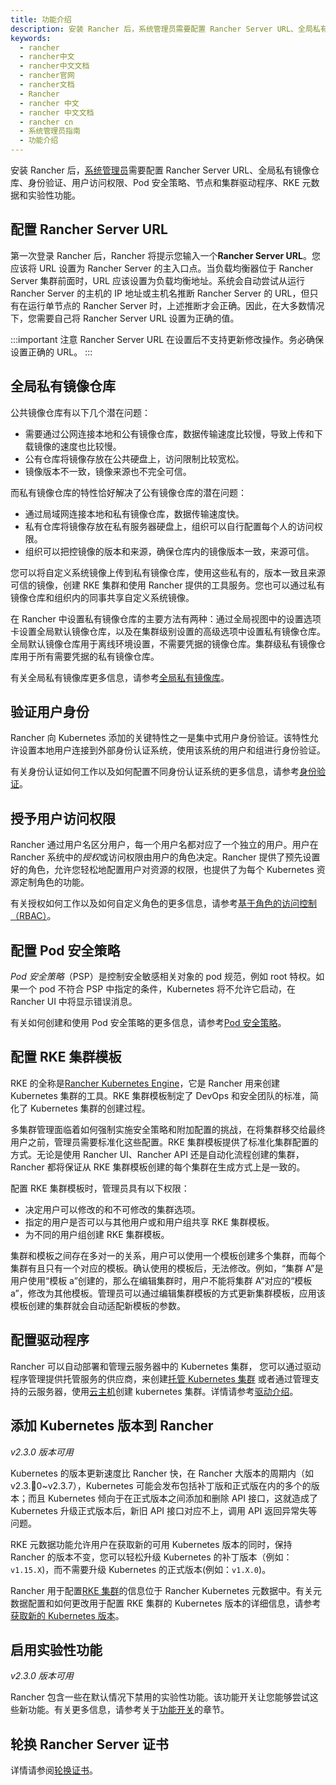 ```yaml
---
title: 功能介绍
description: 安装 Rancher 后，系统管理员需要配置 Rancher Server URL、全局私有镜像仓库、身份验证、用户访问权限、Pod 安全策略、节点和集群驱动程序、RKE 元数据和实验性功能。第一次登录 Rancher 后，Rancher 将提示您输入一个Rancher Server URL。您应该将 URL 设置为 Rancher Server 的主入口点。当负载均衡器位于 Rancher Server 集群前面时，URL 应该设置为负载均衡地址。系统将自动尝试从运行 Rancher Server 的主机的 IP 地址或主机名推断 Rancher Server 的 URL。但只有在运行单个节点的 Rancher Server 安装时才，上述推断才正确。因此，在大多数情况下，您需要自己将 Rancher Server URL 设置为正确的值。
keywords:
  - rancher
  - rancher中文
  - rancher中文文档
  - rancher官网
  - rancher文档
  - Rancher
  - rancher 中文
  - rancher 中文文档
  - rancher cn
  - 系统管理员指南
  - 功能介绍
---
```


安装 Rancher 后，[系统管理员](/docs/rancher2.5/admin-settings/rbac/global-permissions/_index)需要配置 Rancher Server URL、全局私有镜像仓库、身份验证、用户访问权限、Pod 安全策略、节点和集群驱动程序、RKE 元数据和实验性功能。

## 配置 Rancher Server URL

第一次登录 Rancher 后，Rancher 将提示您输入一个**Rancher Server URL**。您应该将 URL 设置为 Rancher Server 的主入口点。当负载均衡器位于 Rancher Server 集群前面时，URL 应该设置为负载均衡地址。系统会自动尝试从运行 Rancher Server 的主机的 IP 地址或主机名推断 Rancher Server 的 URL，但只有在运行单节点的 Rancher Server 时，上述推断才会正确。因此，在大多数情况下，您需要自己将 Rancher Server URL 设置为正确的值。

:::important 注意
Rancher Server URL 在设置后不支持更新修改操作。务必确保设置正确的 URL。
:::

## 全局私有镜像仓库

公共镜像仓库有以下几个潜在问题：

- 需要通过公网连接本地和公有镜像仓库，数据传输速度比较慢，导致上传和下载镜像的速度也比较慢。
- 公有仓库将镜像存放在公共硬盘上，访问限制比较宽松。
- 镜像版本不一致，镜像来源也不完全可信。

而私有镜像仓库的特性恰好解决了公有镜像仓库的潜在问题：

- 通过局域网连接本地和私有镜像仓库，数据传输速度快。
- 私有仓库将镜像存放在私有服务器硬盘上，组织可以自行配置每个人的访问权限。
- 组织可以把控镜像的版本和来源，确保仓库内的镜像版本一致，来源可信。

您可以将自定义系统镜像上传到私有镜像仓库，使用这些私有的，版本一致且来源可信的镜像，创建 RKE 集群和使用 Rancher 提供的工具服务。您也可以通过私有镜像仓库和组织内的同事共享自定义系统镜像。

在 Rancher 中设置私有镜像仓库的主要方法有两种：通过全局视图中的设置选项卡设置全局默认镜像仓库，以及在集群级别设置的高级选项中设置私有镜像仓库。全局默认镜像仓库用于离线环境设置，不需要凭据的镜像仓库。集群级私有镜像仓库用于所有需要凭据的私有镜像仓库。

有关全局私有镜像库更多信息，请参考[全局私有镜像库](/docs/rancher2.5/admin-settings/config-private-registry/_index)。

## 验证用户身份

Rancher 向 Kubernetes 添加的关键特性之一是集中式用户身份验证。该特性允许设置本地用户连接到外部身份认证系统，使用该系统的用户和组进行身份验证。

有关身份认证如何工作以及如何配置不同身份认证系统的更多信息，请参考[身份验证](/docs/rancher2.5/admin-settings/authentication/_index)。

## 授予用户访问权限

Rancher 通过用户名区分用户，每一个用户名都对应了一个独立的用户。用户在 Rancher 系统中的*授权*或访问权限由用户的角色决定。Rancher 提供了预先设置好的角色，允许您轻松地配置用户对资源的权限，也提供了为每个 Kubernetes 资源定制角色的功能。

有关授权如何工作以及如何自定义角色的更多信息，请参考[基于角色的访问控制（RBAC）](/docs/rancher2.5/admin-settings/rbac/_index)。

## 配置 Pod 安全策略

_Pod 安全策略_（PSP）是控制安全敏感相关对象的 pod 规范，例如 root 特权。如果一个 pod 不符合 PSP 中指定的条件，Kubernetes 将不允许它启动，在 Rancher UI 中将显示错误消息。

有关如何创建和使用 Pod 安全策略的更多信息，请参考[Pod 安全策略](/docs/rancher2.5/admin-settings/pod-security-policies/_index)。

## 配置 RKE 集群模板

RKE 的全称是[Rancher Kubernetes Engine](/docs/rke/_index)，它是 Rancher 用来创建 Kubernetes 集群的工具。RKE 集群模板制定了 DevOps 和安全团队的标准，简化了 Kubernetes 集群的创建过程。

多集群管理面临着如何强制实施安全策略和附加配置的挑战，在将集群移交给最终用户之前，管理员需要标准化这些配置。RKE 集群模板提供了标准化集群配置的方式。无论是使用 Rancher UI、Rancher API 还是自动化流程创建的集群，Rancher 都将保证从 RKE 集群模板创建的每个集群在生成方式上是一致的。

配置 RKE 集群模板时，管理员具有以下权限：

- 决定用户可以修改的和不可修改的集群选项。
- 指定的用户是否可以与其他用户或和用户组共享 RKE 集群模板。
- 为不同的用户组创建 RKE 集群模板。

集群和模板之间存在多对一的关系，用户可以使用一个模板创建多个集群，而每个集群有且只有一个对应的模板。确认使用的模板后，无法修改。例如，“集群 A”是用户使用“模板 a”创建的，那么在编辑集群时，用户不能将集群 A”对应的“模板 a”，修改为其他模板。管理员可以通过编辑集群模板的方式更新集群模板，应用该模板创建的集群就会自动适配新模板的参数。

## 配置驱动程序

Rancher 可以自动部署和管理云服务器中的 Kubernetes 集群， 您可以通过驱动程序管理提供托管服务的供应商，来创建[托管 Kubernetes 集群](/docs/rancher2.5/cluster-provisioning/hosted-kubernetes-clusters/_index) 或者通过管理支持的云服务器，使用[云主机](/docs/rancher2.5/cluster-provisioning/rke-clusters/node-pools/_index)创建 kubernetes 集群。详情请参考[驱动介绍](/docs/rancher2.5/admin-settings/drivers/_index)。

## 添加 Kubernetes 版本到 Rancher

_v2.3.0 版本可用_

Kubernetes 的版本更新速度比 Rancher 快，在 Rancher 大版本的周期内（如 v2.3.0~v2.3.7），Kubernetes 可能会发布包括补丁版和正式版在内的多个的版本；而且 Kubernetes 倾向于在正式版本之间添加和删除 API 接口，这就造成了 Kubernetes 升级正式版本后，新旧 API 接口对应不上，调用 API 返回异常失等问题。

RKE 元数据功能允许用户在获取新的可用 Kubernetes 版本的同时，保持 Rancher 的版本不变，您可以轻松升级 Kubernetes 的补丁版本（例如：`v1.15.X`)，而不需要升级 Kubernetes 的正式版本(例如：`v1.X.0`)。

Rancher 用于配置[RKE 集群](/docs/rancher2.5/cluster-provisioning/rke-clusters/_index)的信息位于 Rancher Kubernetes 元数据中。有关元数据配置和如何更改用于配置 RKE 集群的 Kubernetes 版本的详细信息，请参考[获取新的 Kubernetes 版本](/docs/rancher2.5/admin-settings/k8s-metadata/_index)。

## 启用实验性功能

_v2.3.0 版本可用_

Rancher 包含一些在默认情况下禁用的实验性功能。该功能开关让您能够尝试这些新功能。有关更多信息，请参考关于[功能开关](/docs/rancher2.5/installation/resources/feature-flags/_index)的章节。

## 轮换 Rancher Server 证书

详情请参阅[轮换证书](/docs/rancher2.5/cluster-admin/certificate-rotation/_index)。
